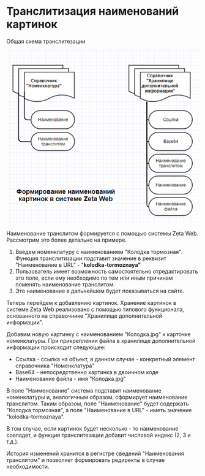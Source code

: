 # Транслитизация наименований картинок

Общая схема транслитезации

![&#x421;&#x442;&#x440;&#x443;&#x43A;&#x442;&#x443;&#x440;&#x430; &#x445;&#x440;&#x430;&#x43D;&#x435;&#x43D;&#x438;&#x44F;](../../.gitbook/assets/image%20%2825%29.png)

Наименование транслитом формируется с помощью системы Zeta Web. Рассмотрим это более детально на примере.

1. Введем номенклатуру с наименованием "Колодка тормозная". Функция транслитизации подставит значение в реквизит "Наименование в URL" - "**kolodka-tormoznaya"**
2. Пользователь имеет возможность самостоятельно отредактировать это поле, если ему необходимо по тем или иным причинам поменять наименование транслитом.
3. Это наименование в дальнейшем будет показываться на сайте.

Теперь перейдем к добавлению картинок. Хранение картинок в системе Zeta Web реализовано с помощью типового функционала, основанного на справочнике "Хранилище дополнительной информации". 

Добавим новую картинку с наименованием "Колодка.jpg" к карточке номенклатуры. При прикреплении файла в хранилище дополнительной информации происходит следующее:

* Ссылка - ссылка на объект, в данном случае - конкретный элемент справочника "Номенклатура"
* Base64 - непосредственно картинка в двоичном коде
* Наименование файла - имя "Колодка.jpg"

В поле "Наименование" система подставит наименование номенклатуры и, аналогичным образом, сформирует наименование транслитом. Таким образом, поле "Наименование" будет содержать "Колодка тормозная", а поле "Наименование в URL" - иметь значение "kolodka-tormoznaya".

В том случае, если картинок будет несколько - то наименование совпадет, и функция транслитезации добавит числовой индекс \(2, 3 и т.д.\).

История изменений хранится в регистре сведений "Наименования транслитом" и позволяет формировать редиректы в случае необходимости.

